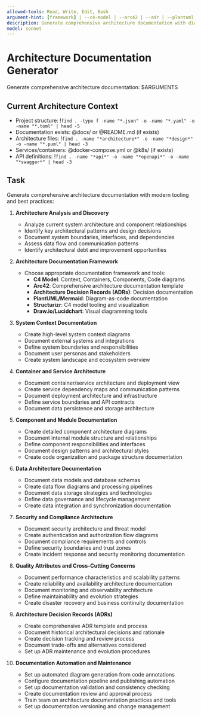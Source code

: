 ```yaml
---
allowed-tools: Read, Write, Edit, Bash
argument-hint: [framework] | --c4-model | --arc42 | --adr | --plantuml | --full-suite
description: Generate comprehensive architecture documentation with diagrams, ADRs, and interactive visualization
model: sonnet
---
```


# Architecture Documentation Generator

Generate comprehensive architecture documentation: $ARGUMENTS

## Current Architecture Context

- Project structure: !`find . -type f -name "*.json" -o -name "*.yaml" -o -name "*.toml" | head -5`
- Documentation exists: @docs/ or @README.md (if exists)
- Architecture files: !`find . -name "*architecture*" -o -name "*design*" -o -name "*.puml" | head -3`
- Services/containers: @docker-compose.yml or @k8s/ (if exists)
- API definitions: !`find . -name "*api*" -o -name "*openapi*" -o -name "*swagger*" | head -3`

## Task

Generate comprehensive architecture documentation with modern tooling and best practices:

1. **Architecture Analysis and Discovery**

   - Analyze current system architecture and component relationships
   - Identify key architectural patterns and design decisions
   - Document system boundaries, interfaces, and dependencies
   - Assess data flow and communication patterns
   - Identify architectural debt and improvement opportunities

2. **Architecture Documentation Framework**

   - Choose appropriate documentation framework and tools:
     - **C4 Model**: Context, Containers, Components, Code diagrams
     - **Arc42**: Comprehensive architecture documentation template
     - **Architecture Decision Records (ADRs)**: Decision documentation
     - **PlantUML/Mermaid**: Diagram-as-code documentation
     - **Structurizr**: C4 model tooling and visualization
     - **Draw.io/Lucidchart**: Visual diagramming tools

3. **System Context Documentation**

   - Create high-level system context diagrams
   - Document external systems and integrations
   - Define system boundaries and responsibilities
   - Document user personas and stakeholders
   - Create system landscape and ecosystem overview

4. **Container and Service Architecture**

   - Document container/service architecture and deployment view
   - Create service dependency maps and communication patterns
   - Document deployment architecture and infrastructure
   - Define service boundaries and API contracts
   - Document data persistence and storage architecture

5. **Component and Module Documentation**

   - Create detailed component architecture diagrams
   - Document internal module structure and relationships
   - Define component responsibilities and interfaces
   - Document design patterns and architectural styles
   - Create code organization and package structure documentation

6. **Data Architecture Documentation**

   - Document data models and database schemas
   - Create data flow diagrams and processing pipelines
   - Document data storage strategies and technologies
   - Define data governance and lifecycle management
   - Create data integration and synchronization documentation

7. **Security and Compliance Architecture**

   - Document security architecture and threat model
   - Create authentication and authorization flow diagrams
   - Document compliance requirements and controls
   - Define security boundaries and trust zones
   - Create incident response and security monitoring documentation

8. **Quality Attributes and Cross-Cutting Concerns**

   - Document performance characteristics and scalability patterns
   - Create reliability and availability architecture documentation
   - Document monitoring and observability architecture
   - Define maintainability and evolution strategies
   - Create disaster recovery and business continuity documentation

9. **Architecture Decision Records (ADRs)**

   - Create comprehensive ADR template and process
   - Document historical architectural decisions and rationale
   - Create decision tracking and review process
   - Document trade-offs and alternatives considered
   - Set up ADR maintenance and evolution procedures

10. **Documentation Automation and Maintenance**
    - Set up automated diagram generation from code annotations
    - Configure documentation pipeline and publishing automation
    - Set up documentation validation and consistency checking
    - Create documentation review and approval process
    - Train team on architecture documentation practices and tools
    - Set up documentation versioning and change management
